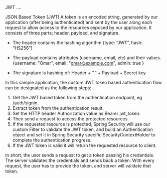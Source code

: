 JWT ....

JSON Based Token (JWT)
A token is an encoded string, generated by our application (after being authenticated) and sent by the user along each
request to allow access to the resources exposed by our application.
It consists of three parts; header, payload, and signature.

- The header contains the hashing algorithm
          {type: “JWT”, hash: “HS256”}

- The payload contains attributes (username, email, etc) and their values.
        {username: "Omar", email: "omar@example.com", admin: true }
        
- The signature is hashing of: Header + “.” + Payload + Secret key

In this sample application, the custom JWT token based authentication flow can be designated as the following steps:

1. Get the JWT based token from the authentication endpoint, eg /auth/signin.
2. Extract token from the authentication result.
3. Set the HTTP header Authorization value as Bearer jwt_token.
4. Then send a request to access the protected resources.
5. If the requested resource is protected, Spring Security will use our custom Filter to validate the JWT token,
and build an Authentication object and set it in Spring Security specific SecurityContextHolder to complete the 
authentication progress.
6. If the JWT token is valid it will return the requested resource to client.

In short, the user sends a request to get a token passing his credentials. The server validates the credentials 
and sends back a token. With every request, the user has to provide the token, and server will validate that token.
